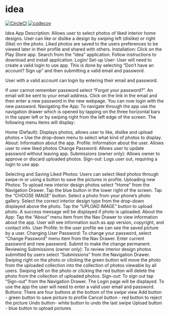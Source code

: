 # idea
[![CircleCI](https://circleci.com/gh/kyleo83/idea.svg?style=svg)](https://circleci.com/gh/kyleo83/idea)
[![codecov](https://codecov.io/gh/kyleo83/idea/branch/master/graph/badge.svg)](https://codecov.io/gh/kyleo83/idea)

I*de*a App
Description:
Allows user to select photos of liked interior home designs. User can like or dislike a design by swiping left (dislike) or right (like) on the photo. Liked photos are saved to the users preferences to be viewed later in their profile and shared with others.
Installation:
Click on the Play Store app. Search from the “idea” application. Follow instructions to download and install application.
Login/ Set-up User:
User will need to create a valid login to use app. This is done by selecting “Don’t have an account? Sign up” and then submitting a valid email and password.


User with a valid account can login by entering their email and password.


If user cannot remember password select “Forgot your password?”. An email will be sent to your email address. Click on the link in the email and then enter a new password in the new webpage. You can now login with the new password.
Navigating the App:
To navigate through the app use the navigation drawer which is opened by tapping on the three horizontal bars in the upper left or by swiping right from the left edge of the screen. The following menu items will display:


Home (Default): Displays photos, allows user to like, dislike and upload photos
•	Use the drop-down menu to select what kind of photos to display.
About: Information about the app.
Profile: Information about the user. Allows user to view liked photos
Change Password: Allows user to update password without leaving app.
Submissions (owner only): Allows owner to approve or discard uploaded photos.
Sign-out: Logs user out, requiring a login to use app.


Selecting and Saving Liked Photos:
   Users can select liked photos through swipe-in or using a button to save the pictures in
    profile.
Uploading new Photos:
To upload new interior design photos select “Home” from the Navigation Drawer.  Tap the blue button in the lower right of the screen. Tap the “CHOOSE IMAGE” button. Select a photo from your phone’s photo gallery. Select the correct interior design type from the drop-down displayed above the photo. Tap the “UPLOAD IMAGE” button to upload photo. A success message will be displayed if photo is uploaded.
About the App:
Tap the “About” menu item from the Nav Drawer to view information about the app. User will see information such as app version, copyright, and contact info.
User Profile:
  In the user profile we can see the saved picture by a user. 
Changing User Password:
To change your password, select “Change Password” menu item from the Nav Drawer. Enter current password and new password. Submit to make the change permanent.
Reviewing Submissions (owner only):
To review interior design photos submitted by users select “Submissions” from the Navigation Drawer. Swiping right on the photo or clicking the green button will move the photo from the uploaded collection into the collection of photos viewable by all users. Swiping left on the photo or clicking the red button will delete the photo from the collection of uploaded photos.
Sign-out:
To sign out tap “Sign-out” from the Navigation Drawer. The Login page will be displayed. To use the app the user will need to enter a valid user email and password.
Buttons: 
There are four buttons at the bottom of the swipe view
  Add button - green button to save picture to profile
  Cancel button - red button to reject the picture 
  Undo button- white button to undo the last swipe
  Upload button - blue button to upload pictures 

